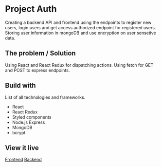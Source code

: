 # Project Auth

Creating a backend API and frontend using the endpoints to register new users, login users and get access authorized endpoint for registered users. Storing user information in mongoDB and use encryption on user sensetive data.

## The problem / Solution

Using React and React Redux for dispatching actions. Using fetch for GET and POST to express endpoints. 

## Build with 

List of all technologies and frameworks.
* React
* React Redux
* Styled components
* Node.js Express
* MongoDB
* bcrypt

## View it live

[Frontend](https://heuristic-noether-cecc4a.netlify.app/)
[Backend](https://top-secret-auth.herokuapp.com/)
